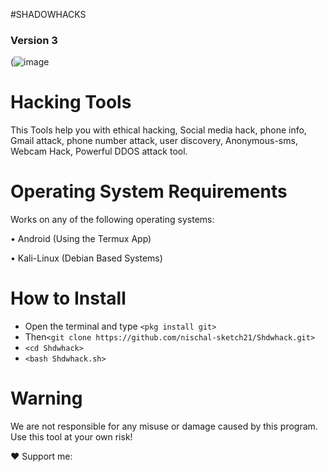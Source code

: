 #SHADOWHACKS
### Version 3
(![image]()

# Hacking Tools
This Tools help you with ethical hacking, Social media hack, phone info, Gmail attack, phone number attack, user discovery, Anonymous-sms, Webcam Hack, Powerful DDOS attack tool.

# Operating System Requirements
Works on any of the following operating systems:

• Android (Using the Termux App)

• Kali-Linux (Debian Based Systems)

# How to Install
* Open the terminal and type `<pkg install git>`
* Then`<git clone https://github.com/nischal-sketch21/Shdwhack.git>`
* `<cd Shdwhack>`
* `<bash Shdwhack.sh>`


# Warning

We are not responsible for any misuse or damage caused by this program. Use this tool at your own risk!


❤️ Support me:
